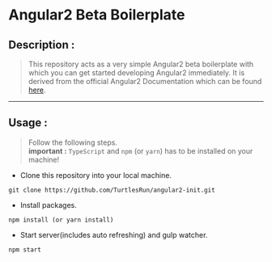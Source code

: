 # Angular2 Beta Boilerplate

## Description :
> This repository acts as a very simple Angular2 beta boilerplate with which you can get started developing Angular2 immediately.
  It is derived from the official Angular2 Documentation which can be found [here](https://angular.io/docs/ts/latest/quickstart.html).

---

## Usage :
> Follow the following steps.<br>
  **important :** `TypeScript` and `npm` (or `yarn`) has to be installed on your machine!

- Clone this repository into your local machine.
```
git clone https://github.com/TurtlesRun/angular2-init.git
```
- Install packages.
```
npm install (or yarn install)
```
- Start server(includes auto refreshing) and gulp watcher.
```
npm start
```
